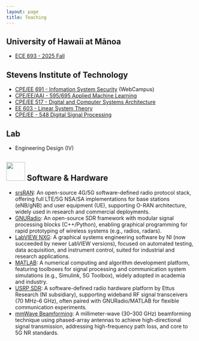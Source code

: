 ```yaml
---
layout: page
title: Teaching
---
```

## University of Hawaii at Mānoa
- [ECE 693 - 2025 Fall](courses/UHM_ECE_693_25F.md)

## Stevens Institute of Technology
- [CPE/EE 691 - Infomation System Security](courses/SIT_CPE_691_25F.md) (WebCampus)
- [CPE/EE/AAI - 595/695 Applied Machine Learning](https://stevens.smartcatalogiq.com/en/2024-2025/academic-catalog/courses/aai-applied-artificial-intelligence/500/aai-595/)
- [CPE/EE 517 - Digital and Computer Systems Architecture](https://stevens.smartcatalogiq.com/en/2023-2024/academic-catalog/courses/cpe-computer-engineering/500/cpe-517/)
- [EE 603 - Linear System Theory](https://stevens.smartcatalogiq.com/en/2023-2024/academic-catalog/courses/ee-electrical-engineering/600/ee-603/)
- [CPE/EE - 548 Digital Signal Processing](https://stevens.smartcatalogiq.com/en/2024-2025/academic-catalog/courses/cpe-computer-engineering/500/cpe-548/)

## Lab
- Engineering Design (IV)

## <img src="../img/software.png" height="50px"> Software & Hardware
- [srsRAN](https://github.com/srsran): An open-source 4G/5G software-defined radio protocol stack, offering full LTE/5G NSA/SA implementations for base stations (eNB/gNB) and user equipment (UE), supporting O-RAN architecture, widely used in research and commercial deployments.
- [GNURadio](https://www.gnuradio.org/): An open-source SDR framework with modular signal processing blocks (C++/Python), enabling graphical programming for rapid prototyping of wireless systems (e.g., radios, radars).
- [LabVIEW NXG](https://www.ni.com/en/shop/labview/labview-nxg.html?srsltid=AfmBOooRMjXDsDt3MoBw6HAy78LZgCFT6jQMkNi6huSX1wQfY4or-gMy): A graphical systems engineering software by NI (now succeeded by newer LabVIEW versions), focused on automated testing, data acquisition, and instrument control, suited for industrial and research applications.
- [MATLAB](https://www.mathworks.com/products/matlab.html): A numerical computing and algorithm development platform, featuring toolboxes for signal processing and communication system simulations (e.g., Simulink, 5G Toolbox), widely adopted in academia and industry.
- [USRP SDR](https://www.ettus.com/products/): A software-defined radio hardware platform by Ettus Research (NI subsidiary), supporting wideband RF signal transceivers (70 MHz–6 GHz), often paired with GNURadio/MATLAB for flexible communication experiments.
- [mmWave Beamforming](): A millimeter-wave (30–300 GHz) beamforming technique using phased-array antennas to achieve high-directional signal transmission, addressing high-frequency path loss, and core to 5G NR standards.